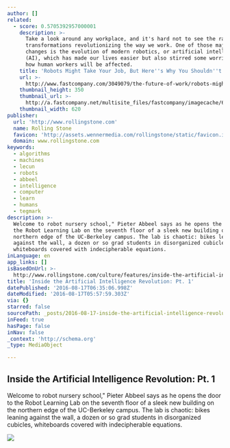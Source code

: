```yaml
---
author: []
related:
  - score: 0.5705392957000001
    description: >-
      Take a look around any workplace, and it's hard not to see the radical
      transformations revolutionizing the way we work. One of those major
      changes is the evolution of modern robotics, or artificial intelligence
      (AI), which has made our lives easier but also stirred some worries as to
      how human workers will be affected.
    title: 'Robots Might Take Your Job, But Here''s Why You Shouldn''t Worry'
    url: >-
      http://www.fastcompany.com/3049079/the-future-of-work/robots-might-take-your-job-but-heres-why-you-shouldnt-worry
    thumbnail_height: 350
    thumbnail_url: >-
      http://a.fastcompany.net/multisite_files/fastcompany/imagecache/620x350/poster/2015/07/3049079-poster-p-1-robots-might-take-your-job-but-heres-why-you-shouldnt-worry.jpg
    thumbnail_width: 620
publisher:
  url: 'http://www.rollingstone.com'
  name: Rolling Stone
  favicon: 'http://assets.wennermedia.com/rollingstone/static/favicon.ico'
  domain: www.rollingstone.com
keywords:
  - algorithms
  - machines
  - lecun
  - robots
  - abbeel
  - intelligence
  - computer
  - learn
  - humans
  - tegmark
description: >-
  Welcome to robot nursery school," Pieter Abbeel says as he opens the door to
  the Robot Learning Lab on the seventh floor of a sleek new building on the
  northern edge of the UC-Berkeley campus. The lab is chaotic: bikes leaning
  against the wall, a dozen or so grad students in disorganized cubicles,
  whiteboards covered with indecipherable equations.
inLanguage: en
app_links: []
isBasedOnUrl: >-
  http://www.rollingstone.com/culture/features/inside-the-artificial-intelligence-revolution-a-special-report-pt-1-20160229
title: 'Inside the Artificial Intelligence Revolution: Pt. 1'
datePublished: '2016-08-17T06:35:06.998Z'
dateModified: '2016-08-17T05:57:59.303Z'
via: {}
starred: false
sourcePath: _posts/2016-08-17-inside-the-artificial-intelligence-revolution-pt-1.md
inFeed: true
hasPage: false
inNav: false
_context: 'http://schema.org'
_type: MediaObject

---
```

<article style=""><h1>Inside the Artificial Intelligence Revolution: Pt. 1</h1><p>Welcome to robot nursery school," Pieter Abbeel says as he opens the door to the Robot Learning Lab on the seventh floor of a sleek new building on the northern edge of the UC-Berkeley campus. The lab is chaotic: bikes leaning against the wall, a dozen or so grad students in disorganized cubicles, whiteboards covered with indecipherable equations.</p><img src="http://img.wennermedia.com/social/rs-229613-AI-Opener.jpg" /></article>